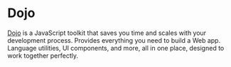 # Dojo

[Dojo](https://dojotoolkit.org/) is a JavaScript toolkit that saves you time and scales with your development process. Provides everything you need to build a Web app. Language utilities, UI components, and more, all in one place, designed to work together perfectly.
